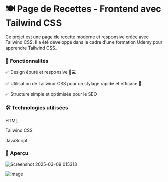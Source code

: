<h1>🍽️ Page de Recettes - Frontend avec Tailwind CSS</h1>

Ce projet est une page de recette moderne et responsive créée avec Tailwind CSS. Il a été développé dans le cadre d'une formation Udemy pour apprendre Tailwind CSS.

<h3>🚀 Fonctionnalités</h3>

✅ Design épuré et responsive 📱💻

✅ Utilisation de Tailwind CSS pour un stylage rapide et efficace 🎨

✅ Structure simple et optimisée pour le SEO

<h3>
  🛠️ Technologies utilisées
</h3>

HTML

Tailwind CSS

JavaScript 

<h3>
📸 Aperçu  
</h3>


![Screenshot 2025-03-09 015313](https://github.com/user-attachments/assets/d057e910-4507-44f9-b8ab-1d373bf1d2fa)

![image](https://github.com/user-attachments/assets/4a125989-3e28-4603-98b3-c142a65001d1)
